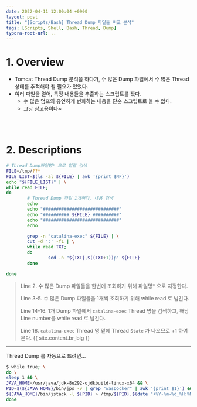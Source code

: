 ```yaml
---
date: 2022-04-11 12:00:04 +0900
layout: post
title: "[Scripts/Bash] Thread Dump 파일들 비교 분석"
tags: [Scripts, Shell, Bash, Thread, Dump]
typora-root-url: ..
---
```


# 1. Overview

* Tomcat Thread Dump 분석을 하다가, 수 많은 Dump 파일에서 수 많은 Thread 상태를 추적해야 될 필요가 있었다.
* 여러 파일을 열어, 특정 내용들을 추출하는 스크립트를 짰다.
  * 수 많은 덤프의 유연하게 변화하는 내용을 단순 스크립트로 볼 수 없다.
  * 그냥 참고용이다~


<br><br>


# 2. Descriptions

```bash
# Thread Dump파일명* 으로 일괄 검색
FILE=/tmp/??*
FILE_LIST=$(ls -al ${FILE} | awk '{print $NF}')
echo "${FILE_LIST}" | \
while read FILE;
do
		# Thread Dump 파일 1개마다, 내용 검색
        echo
        echo "#############################"
        echo "########## ${FILE} ##########"
        echo "#############################"
        echo

        grep -n "catalina-exec" ${FILE} | \
        cut -d ':' -f1 | \
        while read TXT;
        do
                sed -n "${TXT},$((TXT+1))p" ${FILE}
        done

done
```

> Line 2. 수 많은 Dump 파일들을 한번에 조회하기 위해 파일명* 으로 지정한다.
>
> Line 3-5. 수 많은 Dump 파일들을 1개씩 조회하기 위해 while read 로 넘긴다.
>
> Line 14-16. 1개 Dump 파일에서 `catalina-exec` Thread 명을 검색하고, 해당 Line number를 while read 로 넘긴다.
>
> Line 18. `catalina-exec` Thread 명 밑에 Thread `State` 가 나오므로 +1 하여 본다.
{{ site.content.br_big }}
---


Thread Dump 를 자동으로 뜨려면...

```bash
$ while true; \
do \
sleep 1 && \
JAVA_HOME=/usr/java/jdk-8u292-ojdkbuild-linux-x64 && \
PID=$(${JAVA_HOME}/bin/jps -v | grep "wasDocker" | awk '{print $1}') && \
${JAVA_HOME}/bin/jstack -l ${PID} > /tmp/${PID}.$(date "+%Y-%m-%d_%H:%M:%S")
done
```
